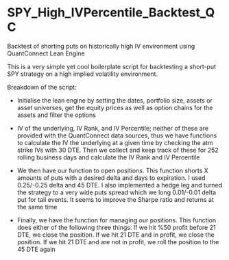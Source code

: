 # SPY_High_IVPercentile_Backtest_QC
Backtest of shorting puts on historically high IV environment using QuantConnect Lean Engine

This is a very simple yet cool boilerplate script for backtesting a short-put SPY strategy on a high implied volatility environment. 

Breakdown of the script:

- Initialise the lean engine by setting the dates, portfolio size, assets or asset universes, get the equity prices as well as option chains for the assets and filter the options

- IV of the underlying, IV Rank, and IV Percentile; neither of these are provided with the QuantConnect data sources, thus we have functions to calculate the IV the underlying at a given time by checking the atm strike IVs with 30 DTE. Then we collect and keep track of these for 252 rolling business days and calculate the IV Rank and IV Percentile

- We then have our function to open positions. This function shorts X amounts of puts with a desired delta and days to expiration. I used 0.25/-0.25 delta and 45 DTE. I also implemented a hedge leg and turned the strategy to a very wide puts spread which we long 0.01/-0.01 delta put for tail events. It seems to improve the Sharpe ratio and returns at the same time

- Finally, we have the function for managing our positions. This function does either of the following three things: If we hit %50 profit before 21 DTE, we close the position. If we hit 21 DTE and in profit, we close the position. If we hit 21 DTE and are not in profit, we roll the position to the 45 DTE again
